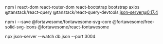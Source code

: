 npm i react-dom react-router-dom react-bootstrap bootstrap axios @tanstack/react-query @tanstack/react-query-devtools json-server@0.17.4

npm i --save @fortawesome/fontawesome-svg-core @fortawesome/free-solid-svg-icons @fortawesome/react-fontawesome

npx json-server --watch db.json --port 3004
